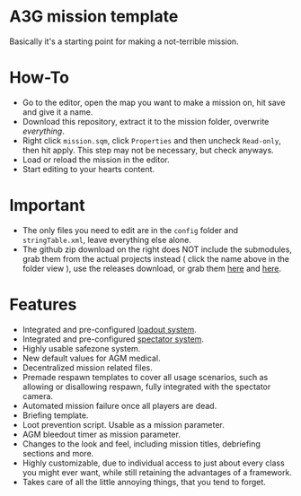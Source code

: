 A3G mission template
====================
Basically it's a starting point for making a not-terrible mission.

How-To
======
- Go to the editor, open the map you want to make a mission on, hit save and give it a name.
- Download this repository, extract it to the mission folder, overwrite _everything_.
- Right click `mission.sqm`, click `Properties` and then uncheck `Read-only`, then hit apply. This step may not be necessary, but check anyways.
- Load or reload the mission in the editor.
- Start editing to your hearts content.

Important
=========
- The only files you need to edit are in the `config` folder and `stringTable.xml`, leave everything else alone.
- The github zip download on the right does NOT include the submodules, grab them from the actual projects instead ( click the name above in the folder view ), use the releases download, or grab them [here](https://github.com/a3g/a3g-loadout) and [here](https://github.com/a3g/a3g-spectator-cam).

Features
========
- Integrated and pre-configured [loadout system](https://github.com/a3g/a3g-loadout).
- Integrated and pre-configured [spectator system](https://github.com/a3g/a3g-spectator-cam).
- Highly usable safezone system.
- New default values for AGM medical.
- Decentralized mission related files.
- Premade respawn templates to cover all usage scenarios, such as allowing or disallowing respawn, fully integrated with the spectator camera.
- Automated mission failure once all players are dead.
- Briefing template.
- Loot prevention script. Usable as a mission parameter.
- AGM bleedout timer as mission parameter.
- Changes to the look and feel, including mission titles, debriefing sections and more.
- Highly customizable, due to individual access to just about every class you might ever want, while still retaining the advantages of a framework.
- Takes care of all the little annoying things, that you tend to forget.
